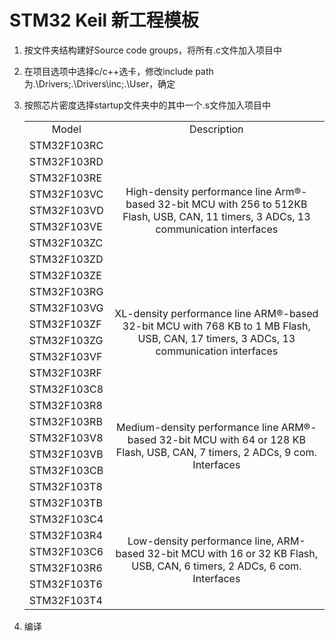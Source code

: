 # STM32 Keil 新工程模板

1. 按文件夹结构建好Source code groups，将所有.c文件加入项目中

2. 在项目选项中选择c/c++选卡，修改include path为.\Drivers;.\Drivers\inc;.\User，确定

3. 按照芯片密度选择startup文件夹中的其中一个.s文件加入项目中

   <table>
       <tr>
           <td align="center">Model</td>
           <td align="center">Description</td>
       </tr>
       <tr>
           <td>STM32F103RC</td>
           <td align="center" rowspan="9">High-density performance line Arm®-based 32-bit MCU with 256 to 512KB Flash, USB, CAN, 11 timers, 3 ADCs, 13 communication interfaces</td>
       </tr>
       <tr>
           <td>STM32F103RD</td>
       </tr>
       <tr>
           <td>STM32F103RE</td>
       </tr>
       <tr>
           <td>STM32F103VC</td>
       </tr>
       <tr>
           <td>STM32F103VD</td>
       </tr>
       <tr>
           <td>STM32F103VE</td>
       </tr>
       <tr>
           <td>STM32F103ZC</td>
       </tr>
       <tr>
           <td>STM32F103ZD</td>
       </tr>
       <tr>
           <td>STM32F103ZE</td>
       </tr>
       <tr>
           <td>STM32F103RG</td>
           <td align="center" rowspan="6">XL-density performance line ARM®-based 32-bit MCU with 768 KB to 1 MB Flash, USB, CAN, 17 timers, 3 ADCs, 13 communication interfaces</td>
       </tr>
       <tr>
           <td>STM32F103VG</td>
       </tr>
       <tr>
           <td>STM32F103ZF</td>
       </tr>
       <tr>
           <td>STM32F103ZG</td>
       </tr>
       <tr>
           <td>STM32F103VF</td>
       </tr>
       <tr>
           <td>STM32F103RF</td>
       </tr>
       <tr>
           <td>STM32F103C8</td>
           <td align="center" rowspan="8">Medium-density performance line ARM®-based 32-bit MCU with 64 or 128 KB Flash, USB, CAN, 7 timers, 2 ADCs, 9 com. Interfaces</td>
       </tr>
       <tr>
           <td>STM32F103R8</td>
       </tr>
       <tr>
           <td>STM32F103RB</td>
       </tr>
       <tr>
           <td>STM32F103V8</td>
       </tr>
       <tr>
           <td>STM32F103VB</td>
       </tr>
       <tr>
           <td>STM32F103CB</td>
       </tr>
       <tr>
           <td>STM32F103T8</td>
       </tr>
       <tr>
           <td>STM32F103TB</td>
       </tr>
       <tr>
           <td>STM32F103C4</td>
           <td align="center" rowspan="6">Low-density performance line, ARM-based 32-bit MCU with 16 or 32 KB Flash, USB, CAN, 6 timers, 2 ADCs, 6 com. Interfaces</td>
       </tr>
       <tr>
           <td>STM32F103R4</td>
       </tr>
       <tr>
           <td>STM32F103C6</td>
       </tr>
       <tr>
           <td>STM32F103R6</td>
       </tr>
       <tr>
           <td>STM32F103T6</td>
       </tr>
       <tr>
           <td>STM32F103T4</td>
       </tr>
   </table>

4. 编译